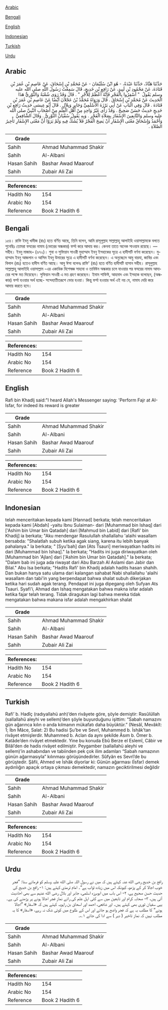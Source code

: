 [Arabic](#arabic)

[Bengali](#bengali)

[English](#english)

[Indonesian](#indonesian)

[Turkish](#turkish)

[Urdu](#urdu)

## Arabic


<div dir="rtl" lang="ar" style={{fontSize:'larger',backgroundColor:'#f8f9fa',padding:20}}>
حَدَّثَنَا هَنَّادٌ، حَدَّثَنَا عَبْدَةُ، - هُوَ ابْنُ سُلَيْمَانَ - عَنْ مُحَمَّدِ بْنِ إِسْحَاقَ، عَنْ عَاصِمِ بْنِ عُمَرَ بْنِ قَتَادَةَ، عَنْ مَحْمُودِ بْنِ لَبِيدٍ، عَنْ رَافِعِ بْنِ خَدِيجٍ، قَالَ سَمِعْتُ رَسُولَ اللَّهِ صلى الله عليه وسلم يَقُولُ ‏ "‏ أَسْفِرُوا بِالْفَجْرِ فَإِنَّهُ أَعْظَمُ لِلأَجْرِ ‏"‏ ‏.‏ قَالَ وَقَدْ رَوَى شُعْبَةُ وَالثَّوْرِيُّ هَذَا الْحَدِيثَ عَنْ مُحَمَّدِ بْنِ إِسْحَاقَ ‏.‏ قَالَ وَرَوَاهُ مُحَمَّدُ بْنُ عَجْلاَنَ أَيْضًا عَنْ عَاصِمِ بْنِ عُمَرَ بْنِ قَتَادَةَ ‏.‏ قَالَ وَفِي الْبَابِ عَنْ أَبِي بَرْزَةَ الأَسْلَمِيِّ وَجَابِرٍ وَبِلاَلٍ ‏.‏ قَالَ أَبُو عِيسَى حَدِيثُ رَافِعِ بْنِ خَدِيجٍ حَدِيثٌ حَسَنٌ صَحِيحٌ ‏.‏ وَقَدْ رَأَى غَيْرُ وَاحِدٍ مِنْ أَهْلِ الْعِلْمِ مِنْ أَصْحَابِ النَّبِيِّ صلى الله عليه وسلم وَالتَّابِعِينَ الإِسْفَارَ بِصَلاَةِ الْفَجْرِ ‏.‏ وَبِهِ يَقُولُ سُفْيَانُ الثَّوْرِيُّ ‏.‏ وَقَالَ الشَّافِعِيُّ وَأَحْمَدُ وَإِسْحَاقُ مَعْنَى الإِسْفَارِ أَنْ يَضِحَ الْفَجْرُ فَلاَ يُشَكَّ فِيهِ وَلَمْ يَرَوْا أَنَّ مَعْنَى الإِسْفَارِ تَأْخِيرُ الصَّلاَةِ ‏.‏
</div>
<div style={{backgroundColor:'#f8f9fa',padding:20, marginBottom: 10}}><table> <thead> <tr> <th>Grade</th> <th></th> </tr> </thead> <tbody> <tr><td>Sahih</td><td>Ahmad Muhammad Shakir</td></tr><tr><td>Sahih</td><td>Al-Albani</td></tr><tr><td>Hasan Sahih</td><td>Bashar Awad Maarouf</td></tr><tr><td>Sahih</td><td>Zubair Ali Zai</td></tr></tbody></table><table> <thead> <tr> <th>References:</th> <th></th> </tr> </thead> <tbody><tr><td>Hadith No</td><td>154</td></tr><tr><td>Arabic No</td><td>154</td></tr><tr><td>Reference</td><td>Book 2 Hadith 6</td></tr></tbody></table></div>

## Bengali


<div dir="ltr" lang="bn" style={{fontSize:'larger',backgroundColor:'#f8f9fa',padding:20}}>
১৫৪। রাফি ইবনু খাদীজ (রাঃ) হতে বর্ণিত আছে, তিনি বলেন, আমি রাসূলুল্লাহ সাল্লাল্লাহু আলাইহি ওয়াসাল্লামকে বলতে শুনেছিঃ তোমরা ফযরের নামায (ভোরের অন্ধকার) ফর্সা করে আদায় কর। কেননা তাতে অনেক সাওয়াব রয়েছে। —সহীহ। ইবনু মাজাহ– (৬৭২)। শুবা ও সুফিয়ান সাওরী মুহাম্মাদ ইবনু ইসহাকের সূত্রে এ হাদীসটি বর্ণনা করেছেন। মুহাম্মাদ ইবনু আজলান ও আসিম ইবনু উমারের সূত্রে এ হাদীসটি বর্ণনা করেছেন। এ অনুচ্ছেদে আবু বারযা, জাবির এবং বিলাল (রাঃ) হতেও হাদীস বর্ণিত আছে। আবু ঈসা বলেনঃ রাফি' (রাঃ) হতে বর্ণিত হাদীসটি হাসান সহীহ। রাসূলুল্লাহ সাল্লাল্লাহু আলাইহি ওয়াসাল্লাম -এর একাধিক বিশেষজ্ঞ সাহাবা ও তাবিঈন অন্ধকার চলে যাওয়ার পর ফযরের নামায আদায়ের পক্ষে মত দিয়েছেন। সুফিয়ান সাওরী এ মত গ্রহণ করেছেন। ইমাম শাফিঈ, আহমাদ এবং ইসহাক বলেছেন, (অন্ধকার) ফর্সা হওয়ার অর্থ হচ্ছে- সন্দেহাতীতরূপে ভোর হওয়া। কিন্তু ফর্সা হওয়ার অর্থ এই নয় যে, নামায দেরি করে আদায় করতে হবে।
</div>
<div style={{backgroundColor:'#f8f9fa',padding:20, marginBottom: 10}}><table> <thead> <tr> <th>Grade</th> <th></th> </tr> </thead> <tbody> <tr><td>Sahih</td><td>Ahmad Muhammad Shakir</td></tr><tr><td>Sahih</td><td>Al-Albani</td></tr><tr><td>Hasan Sahih</td><td>Bashar Awad Maarouf</td></tr><tr><td>Sahih</td><td>Zubair Ali Zai</td></tr></tbody></table><table> <thead> <tr> <th>References:</th> <th></th> </tr> </thead> <tbody><tr><td>Hadith No</td><td>154</td></tr><tr><td>Arabic No</td><td>154</td></tr><tr><td>Reference</td><td>Book 2 Hadith 6</td></tr></tbody></table></div>

## English


<div dir="ltr" lang="en" style={{fontSize:'larger',backgroundColor:'#f8f9fa',padding:20}}>
Rafi bin Khadlj said:"I heard Allah's Messenger saying: 'Perform Fajr at AI-Isfar, for indeed its reward is greater
</div>
<div style={{backgroundColor:'#f8f9fa',padding:20, marginBottom: 10}}><table> <thead> <tr> <th>Grade</th> <th></th> </tr> </thead> <tbody> <tr><td>Sahih</td><td>Ahmad Muhammad Shakir</td></tr><tr><td>Sahih</td><td>Al-Albani</td></tr><tr><td>Hasan Sahih</td><td>Bashar Awad Maarouf</td></tr><tr><td>Sahih</td><td>Zubair Ali Zai</td></tr></tbody></table><table> <thead> <tr> <th>References:</th> <th></th> </tr> </thead> <tbody><tr><td>Hadith No</td><td>154</td></tr><tr><td>Arabic No</td><td>154</td></tr><tr><td>Reference</td><td>Book 2 Hadith 6</td></tr></tbody></table></div>

## Indonesian


<div dir="ltr" lang="id" style={{fontSize:'larger',backgroundColor:'#f8f9fa',padding:20}}>
telah menceritakan kepada kami [Hannad] berkata; telah menceritakan kepada kami [Abdah] -yaitu Ibnu Sulaiman- dari [Muhammad bin Ishaq] dari ['Ashim bin Umar bin Qatadah] dari [Mahmud bin Labid] dari [Rafi' bin Khadij] ia berkata; "Aku mendengar Rasulullah shallallahu 'alaihi wasallam bersabda: "Shalatlah subuh ketika agak siang, karena itu lebih banyak pahalanya." Ia berkata; " [Syu'bah] dan [Ats Tsauri] meriwayatkan hadits ini dari [Muhammad bin Ishaq]." Ia berkata; "Hadits ini juga diriwayatkan oleh [Muhammad bin 'Ajlan] dari ['Ashim bin Umar bin Qatadah]." Ia berkata; "Dalam bab ini juga ada riwayat dari Abu Barzah Al Aslami dan Jabir dan Bilal." Abu Isa berkata; "Hadits Rafi' bin Khadij adalah hadits hasan shahih. Dan bukan hanya satu ulama dari kalangan sahabat Nabi shallallahu 'alaihi wasallam dan tabi'in yang berpendapat bahwa shalat subuh dikerjakan ketika hari sudah agak terang. Pendapat ini juga dipegang oleh Sufyan Ats Tsauri. Syafi'i, Ahmad dan Ishaq mengatakan bahwa makna isfar adalah ketika fajar telah terang. Tidak diragukan lagi bahwa mereka tidak mengatakan bahwa makana isfar adalah mengakhirkan shalat
</div>
<div style={{backgroundColor:'#f8f9fa',padding:20, marginBottom: 10}}><table> <thead> <tr> <th>Grade</th> <th></th> </tr> </thead> <tbody> <tr><td>Sahih</td><td>Ahmad Muhammad Shakir</td></tr><tr><td>Sahih</td><td>Al-Albani</td></tr><tr><td>Hasan Sahih</td><td>Bashar Awad Maarouf</td></tr><tr><td>Sahih</td><td>Zubair Ali Zai</td></tr></tbody></table><table> <thead> <tr> <th>References:</th> <th></th> </tr> </thead> <tbody><tr><td>Hadith No</td><td>154</td></tr><tr><td>Arabic No</td><td>154</td></tr><tr><td>Reference</td><td>Book 2 Hadith 6</td></tr></tbody></table></div>

## Turkish


<div dir="ltr" lang="tr" style={{fontSize:'larger',backgroundColor:'#f8f9fa',padding:20}}>
Rafi’ b. Hadîç (radıyallahü anh)’den rivâyete göre, şöyle demiştir: Rasûlüllah (sallallahü aleyhi ve sellem)’den şöyle buyurduğunu işittim: “Sabah namazını gün ağarınca kılın o anda kılmanın mükafatı daha büyüktür.” (Nesâî, Mevâkît: 1; İbn Mâce, Salat: 2) Bu hadisi Şu’be ve Sevrî, Muhammed b. İshâk’tan rivâyet etmişlerdir. Muhammed b. Aclan da aynı şekilde Âsım b. Ömer b. Katâde’den rivâyet etmektedir. Yine bu konuda Ebû Berze el Eslemî, Câbir ve Bilâl’den de hadis rivâyet edilmiştir. Peygamber (sallallahü aleyhi ve sellem)’in ashabından ve tabiinden pek çok ilim adamları “Sabah namazının günün ağarmasıyla” kılınması görüşündedirler. Sûfyân es Sevrî’de bu görüştedir. Şâfii, Ahmed ve İshâk diyorlar ki: Günün ağarması (İsfar) demek aydınlığın apaçık ortaya çıkması demektedir, namazın geciktirilmesi değildir
</div>
<div style={{backgroundColor:'#f8f9fa',padding:20, marginBottom: 10}}><table> <thead> <tr> <th>Grade</th> <th></th> </tr> </thead> <tbody> <tr><td>Sahih</td><td>Ahmad Muhammad Shakir</td></tr><tr><td>Sahih</td><td>Al-Albani</td></tr><tr><td>Hasan Sahih</td><td>Bashar Awad Maarouf</td></tr><tr><td>Sahih</td><td>Zubair Ali Zai</td></tr></tbody></table><table> <thead> <tr> <th>References:</th> <th></th> </tr> </thead> <tbody><tr><td>Hadith No</td><td>154</td></tr><tr><td>Arabic No</td><td>154</td></tr><tr><td>Reference</td><td>Book 2 Hadith 6</td></tr></tbody></table></div>

## Urdu


<div dir="rtl" lang="ur" style={{fontSize:'larger',backgroundColor:'#f8f9fa',padding:20}}>
رافع بن خدیج رضی الله عنہ کہتے ہیں کہ میں نے رسول اللہ صلی الله علیہ وسلم کو فرماتے سنا: ”فجر خوب اجالا کر کے پڑھو، کیونکہ اس میں زیادہ ثواب ہے“۔ امام ترمذی کہتے ہیں: ۱- رافع بن خدیج کی حدیث حسن صحیح ہے، ۲- اس باب میں ابوبرزہ اسلمی، جابر اور بلال رضی الله عنہم سے بھی احادیث آئی ہیں، ۳- صحابہ کرام اور تابعین میں سے کئی اہل علم کی رائے نماز فجر اجالا ہونے پر پڑھنے کی ہے۔ یہی سفیان ثوری بھی کہتے ہیں۔ اور شافعی، احمد اور اسحاق بن راہویہ کہتے ہیں کہ «اسفار» ”اجالا ہونے“ کا مطلب یہ ہے کہ فجر واضح ہو جائے اور اس کے طلوع میں کوئی شک نہ رہے، «اسفار» کا یہ مطلب نہیں کہ نماز تاخیر ( دیر ) سے ادا کی جائے ۱؎۔
</div>
<div style={{backgroundColor:'#f8f9fa',padding:20, marginBottom: 10}}><table> <thead> <tr> <th>Grade</th> <th></th> </tr> </thead> <tbody> <tr><td>Sahih</td><td>Ahmad Muhammad Shakir</td></tr><tr><td>Sahih</td><td>Al-Albani</td></tr><tr><td>Hasan Sahih</td><td>Bashar Awad Maarouf</td></tr><tr><td>Sahih</td><td>Zubair Ali Zai</td></tr></tbody></table><table> <thead> <tr> <th>References:</th> <th></th> </tr> </thead> <tbody><tr><td>Hadith No</td><td>154</td></tr><tr><td>Arabic No</td><td>154</td></tr><tr><td>Reference</td><td>Book 2 Hadith 6</td></tr></tbody></table></div>